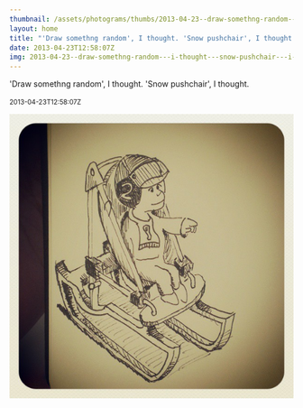 ```yaml
---
thumbnail: /assets/photograms/thumbs/2013-04-23--draw-somethng-random---i-thought---snow-pushchair---i-thought-.jpg
layout: home
title: "'Draw somethng random', I thought. 'Snow pushchair', I thought."
date: 2013-04-23T12:58:07Z
img: 2013-04-23--draw-somethng-random---i-thought---snow-pushchair---i-thought-.jpg
---
```


'Draw somethng random', I thought. 'Snow pushchair', I thought.

<small>2013-04-23T12:58:07Z</small>

!['Draw somethng random', I thought. 'Snow pushchair', I thought.](/assets/photograms/original/2013-04-23--draw-somethng-random---i-thought---snow-pushchair---i-thought-.jpg)
